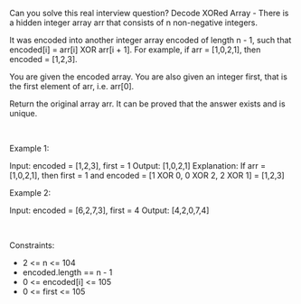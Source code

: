 Can you solve this real interview question? Decode XORed Array - There is a hidden integer array arr that consists of n non-negative integers.

It was encoded into another integer array encoded of length n - 1, such that encoded[i] = arr[i] XOR arr[i + 1]. For example, if arr = [1,0,2,1], then encoded = [1,2,3].

You are given the encoded array. You are also given an integer first, that is the first element of arr, i.e. arr[0].

Return the original array arr. It can be proved that the answer exists and is unique.

 

Example 1:


Input: encoded = [1,2,3], first = 1
Output: [1,0,2,1]
Explanation: If arr = [1,0,2,1], then first = 1 and encoded = [1 XOR 0, 0 XOR 2, 2 XOR 1] = [1,2,3]


Example 2:


Input: encoded = [6,2,7,3], first = 4
Output: [4,2,0,7,4]


 

Constraints:

 * 2 <= n <= 104
 * encoded.length == n - 1
 * 0 <= encoded[i] <= 105
 * 0 <= first <= 105